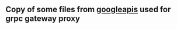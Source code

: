 
## Copy of some files from [googleapis](https://github.com/googleapis/googleapis) used for grpc gateway proxy